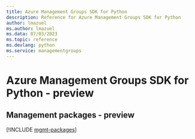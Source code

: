 ```yaml
---
title: Azure Management Groups SDK for Python
description: Reference for Azure Management Groups SDK for Python
author: lmazuel
ms.author: lmazuel
ms.data: 07/03/2023
ms.topic: reference
ms.devlang: python
ms.service: managementgroups
---
```

# Azure Management Groups SDK for Python - preview

## Management packages - preview
[!INCLUDE [mgmt-packages](management-groups-mgmt-index.md)]